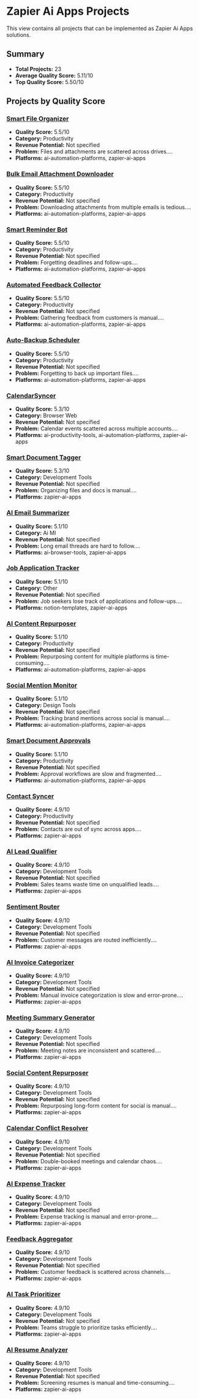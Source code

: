 # Zapier Ai Apps Projects

This view contains all projects that can be implemented as Zapier Ai Apps solutions.

## Summary
- **Total Projects:** 23
- **Average Quality Score:** 5.11/10
- **Top Quality Score:** 5.50/10

## Projects by Quality Score

### [Smart File Organizer](../../productivity/smart-file-organizer/)
- **Quality Score:** 5.5/10
- **Category:** Productivity
- **Revenue Potential:** Not specified
- **Problem:** Files and attachments are scattered across drives....
- **Platforms:** ai-automation-platforms, zapier-ai-apps

### [Bulk Email Attachment Downloader](../../productivity/bulk-email-attachment-downloader/)
- **Quality Score:** 5.5/10
- **Category:** Productivity
- **Revenue Potential:** Not specified
- **Problem:** Downloading attachments from multiple emails is tedious....
- **Platforms:** ai-automation-platforms, zapier-ai-apps

### [Smart Reminder Bot](../../productivity/smart-reminder-bot/)
- **Quality Score:** 5.5/10
- **Category:** Productivity
- **Revenue Potential:** Not specified
- **Problem:** Forgetting deadlines and follow-ups....
- **Platforms:** ai-automation-platforms, zapier-ai-apps

### [Automated Feedback Collector](../../productivity/automated-feedback-collector/)
- **Quality Score:** 5.5/10
- **Category:** Productivity
- **Revenue Potential:** Not specified
- **Problem:** Gathering feedback from customers is manual....
- **Platforms:** ai-automation-platforms, zapier-ai-apps

### [Auto-Backup Scheduler](../../productivity/auto-backup-scheduler/)
- **Quality Score:** 5.5/10
- **Category:** Productivity
- **Revenue Potential:** Not specified
- **Problem:** Forgetting to back up important files....
- **Platforms:** ai-automation-platforms, zapier-ai-apps

### [CalendarSyncer](../../browser-web/calendarsyncer/)
- **Quality Score:** 5.3/10
- **Category:** Browser Web
- **Revenue Potential:** Not specified
- **Problem:** Calendar events scattered across multiple accounts....
- **Platforms:** ai-productivity-tools, ai-automation-platforms, zapier-ai-apps

### [Smart Document Tagger](../../development-tools/smart-document-tagger/)
- **Quality Score:** 5.3/10
- **Category:** Development Tools
- **Revenue Potential:** Not specified
- **Problem:** Organizing files and docs is manual....
- **Platforms:** zapier-ai-apps

### [AI Email Summarizer](../../ai-ml/ai-email-summarizer/)
- **Quality Score:** 5.1/10
- **Category:** Ai Ml
- **Revenue Potential:** Not specified
- **Problem:** Long email threads are hard to follow....
- **Platforms:** ai-browser-tools, zapier-ai-apps

### [Job Application Tracker](../../other/job-application-tracker/)
- **Quality Score:** 5.1/10
- **Category:** Other
- **Revenue Potential:** Not specified
- **Problem:** Job seekers lose track of applications and follow-ups....
- **Platforms:** notion-templates, zapier-ai-apps

### [AI Content Repurposer](../../productivity/ai-content-repurposer/)
- **Quality Score:** 5.1/10
- **Category:** Productivity
- **Revenue Potential:** Not specified
- **Problem:** Repurposing content for multiple platforms is time-consuming....
- **Platforms:** ai-automation-platforms, zapier-ai-apps

### [Social Mention Monitor](../../design-tools/social-mention-monitor/)
- **Quality Score:** 5.1/10
- **Category:** Design Tools
- **Revenue Potential:** Not specified
- **Problem:** Tracking brand mentions across social is manual....
- **Platforms:** ai-automation-platforms, zapier-ai-apps

### [Smart Document Approvals](../../productivity/smart-document-approvals/)
- **Quality Score:** 5.1/10
- **Category:** Productivity
- **Revenue Potential:** Not specified
- **Problem:** Approval workflows are slow and fragmented....
- **Platforms:** ai-automation-platforms, zapier-ai-apps

### [Contact Syncer](../../productivity/contact-syncer/)
- **Quality Score:** 4.9/10
- **Category:** Productivity
- **Revenue Potential:** Not specified
- **Problem:** Contacts are out of sync across apps....
- **Platforms:** zapier-ai-apps

### [AI Lead Qualifier](../../development-tools/ai-lead-qualifier/)
- **Quality Score:** 4.9/10
- **Category:** Development Tools
- **Revenue Potential:** Not specified
- **Problem:** Sales teams waste time on unqualified leads....
- **Platforms:** zapier-ai-apps

### [Sentiment Router](../../development-tools/sentiment-router/)
- **Quality Score:** 4.9/10
- **Category:** Development Tools
- **Revenue Potential:** Not specified
- **Problem:** Customer messages are routed inefficiently....
- **Platforms:** zapier-ai-apps

### [AI Invoice Categorizer](../../development-tools/ai-invoice-categorizer/)
- **Quality Score:** 4.9/10
- **Category:** Development Tools
- **Revenue Potential:** Not specified
- **Problem:** Manual invoice categorization is slow and error-prone....
- **Platforms:** zapier-ai-apps

### [Meeting Summary Generator](../../development-tools/meeting-summary-generator/)
- **Quality Score:** 4.9/10
- **Category:** Development Tools
- **Revenue Potential:** Not specified
- **Problem:** Meeting notes are inconsistent and scattered....
- **Platforms:** zapier-ai-apps

### [Social Content Repurposer](../../development-tools/social-content-repurposer/)
- **Quality Score:** 4.9/10
- **Category:** Development Tools
- **Revenue Potential:** Not specified
- **Problem:** Repurposing long-form content for social is manual....
- **Platforms:** zapier-ai-apps

### [Calendar Conflict Resolver](../../development-tools/calendar-conflict-resolver/)
- **Quality Score:** 4.9/10
- **Category:** Development Tools
- **Revenue Potential:** Not specified
- **Problem:** Double-booked meetings and calendar chaos....
- **Platforms:** zapier-ai-apps

### [AI Expense Tracker](../../development-tools/ai-expense-tracker/)
- **Quality Score:** 4.9/10
- **Category:** Development Tools
- **Revenue Potential:** Not specified
- **Problem:** Expense tracking is manual and error-prone....
- **Platforms:** zapier-ai-apps

### [Feedback Aggregator](../../development-tools/feedback-aggregator/)
- **Quality Score:** 4.9/10
- **Category:** Development Tools
- **Revenue Potential:** Not specified
- **Problem:** Customer feedback is scattered across channels....
- **Platforms:** zapier-ai-apps

### [AI Task Prioritizer](../../development-tools/ai-task-prioritizer/)
- **Quality Score:** 4.9/10
- **Category:** Development Tools
- **Revenue Potential:** Not specified
- **Problem:** Teams struggle to prioritize tasks efficiently....
- **Platforms:** zapier-ai-apps

### [AI Resume Analyzer](../../development-tools/ai-resume-analyzer/)
- **Quality Score:** 4.9/10
- **Category:** Development Tools
- **Revenue Potential:** Not specified
- **Problem:** Screening resumes is manual and time-consuming....
- **Platforms:** zapier-ai-apps

